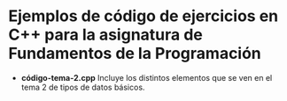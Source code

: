 # Ejemplos de código de ejercicios en C++ para la asignatura de Fundamentos de la Programación

* **código-tema-2.cpp** Incluye los distintos elementos que se ven en el tema 2 de tipos de datos básicos.
